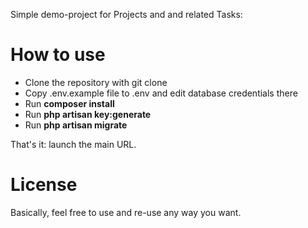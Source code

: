 Simple demo-project for Projects and and related Tasks:

<h1>How to use</h1>
<ul>
<li>Clone the repository with git clone</li>
<li>Copy .env.example file to .env and edit database credentials there</li>
<li>Run <b>composer install</b></li>
<li>Run <b>php artisan key:generate</b></li>
<li>Run <b>php artisan migrate</b></li>
</ul>
That's it: launch the main URL.
<h1>License</h1>
Basically, feel free to use and re-use any way you want.